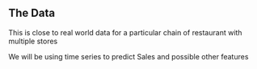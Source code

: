 ## The Data

This is close to real world data for a particular chain of restaurant with multiple stores

We will be using time series to predict Sales and possible other features
